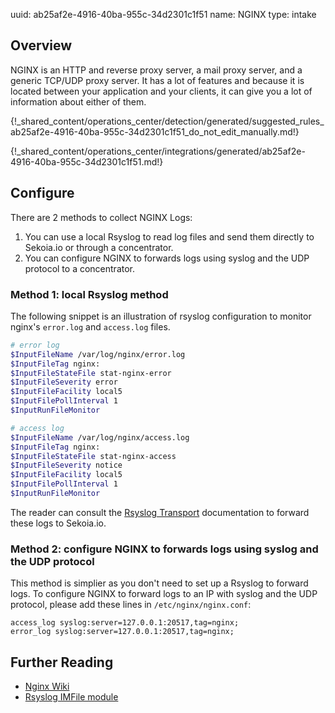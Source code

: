 uuid: ab25af2e-4916-40ba-955c-34d2301c1f51
name: NGINX
type: intake

## Overview
NGINX is an HTTP and reverse proxy server, a mail proxy server, and a generic TCP/UDP proxy server. It has a lot of features and because it is located between your application and your clients, it can give you a lot of information about either of them.

{!_shared_content/operations_center/detection/generated/suggested_rules_ab25af2e-4916-40ba-955c-34d2301c1f51_do_not_edit_manually.md!}

{!_shared_content/operations_center/integrations/generated/ab25af2e-4916-40ba-955c-34d2301c1f51.md!}

## Configure

There are 2 methods to collect NGINX Logs: 

1. You can use a local Rsyslog to read log files and send them directly to Sekoia.io or through a concentrator.
2. You can configure NGINX to forwards logs using syslog and the UDP protocol to a concentrator.

### Method 1: local Rsyslog method

The following snippet is an illustration of rsyslog configuration to monitor nginx's `error.log` and `access.log` files.

```bash
# error log
$InputFileName /var/log/nginx/error.log
$InputFileTag nginx:
$InputFileStateFile stat-nginx-error
$InputFileSeverity error
$InputFileFacility local5
$InputFilePollInterval 1
$InputRunFileMonitor

# access log
$InputFileName /var/log/nginx/access.log
$InputFileTag nginx:
$InputFileStateFile stat-nginx-access
$InputFileSeverity notice
$InputFileFacility local5
$InputFilePollInterval 1
$InputRunFileMonitor
```

The reader can consult the [Rsyslog Transport](../../../ingestion_methods/rsyslog/) documentation to forward these logs to Sekoia.io.

### Method 2: configure NGINX to forwards logs using syslog and the UDP protocol
This method is simplier as you don't need to set up a Rsyslog to forward logs.
To configure NGINX to forward logs to an IP with syslog and the UDP protocol, please add these lines in `/etc/nginx/nginx.conf`:

```
access_log syslog:server=127.0.0.1:20517,tag=nginx;
error_log syslog:server=127.0.0.1:20517,tag=nginx;
```

## Further Reading

- [Nginx Wiki](https://www.nginx.com/resources/wiki/start/)
- [Rsyslog IMFile module](https://www.rsyslog.com/doc/v8-stable/configuration/modules/imfile.html)
